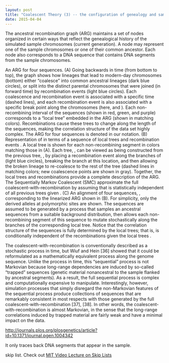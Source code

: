 ```yaml
---
layout: post
title: "Coalescent Theory (3) -- the configuration of genealogy and sample sequences"
date: 2015-04-04
---
```


The ancestral recombination graph (ARG) maintains a set of nodes organized in certain ways that reflect the genealogical history of the simulated sample chromosomes (current generation). A node may represent one of the sample chromosomes or one of their common ancestor. Each node also corresponds to a DNA sequence that contains DNA segments from the sample chromosomes.

An ARG  for four sequences. (A) Going backwards in time (from bottom to top), the graph shows how lineages that lead to modern-day chromosomes (bottom) either “coalesce” into common ancestral lineages (dark blue circles), or split into the distinct parental chromosomes that were joined (in forward time) by recombination events (light blue circles). Each coalescence and recombination event is associated with a specific time (dashed lines), and each recombination event is also associated with a specific break point along the chromosomes (here,  and ). Each non-recombining interval of the sequences (shown in red, green, and purple) corresponds to a “local tree” embedded in the ARG (shown in matching colors). Recombinations cause these trees to change along the length of the sequences, making the correlation structure of the data set highly complex. The ARG for four sequences is denoted  in our notation. (B) Representation of  in terms of a sequence of local trees  and recombination events . A local tree  is shown for each non-recombining segment in colors matching those in (A). Each tree, , can be viewed as being constructed from the previous tree, , by placing a recombination event along the branches of  (light blue circles), breaking the branch at this location, and then allowing the broken lineage to re-coalesce to the rest of the tree (dashed lines in matching colors; new coalescence points are shown in gray). Together, the local trees and recombinations provide a complete description of the ARG. The Sequentially Markov Coalescent (SMC) approximate the full coalescent-with-recombination by assuming that  is statistically independent of all previous trees given . (C) An alignment of four sequences, , corresponding to the linearized ARG shown in (B). For simplicity, only the derived alleles at polymorphic sites are shown. The sequences are assumed to be generated by a process that samples an ancestral sequences from a suitable background distribution, then allows each non-recombining segment of this sequence to mutate stochastically along the branches of the corresponding local tree. Notice that the correlation structure of the sequences is fully determined by the local trees; that is,  is conditionally independent of the recombinations  given the local trees .

The coalescent-with-recombination is conventionally described as a stochastic process in time, but Wiuf and Hein [36] showed that it could be reformulated as a mathematically equivalent process along the genome sequence. Unlike the process in time, this “sequential” process is not Markovian because long-range dependencies are induced by so-called “trapped” sequences (genetic material nonancestral to the sample flanked by ancestral segments). As a result, the full sequential process is complex and computationally expensive to manipulate. Interestingly, however, simulation processes that simply disregard the non-Markovian features of the sequential process produce collections of sequences that are remarkably consistent in most respects with those generated by the full coalescent-with-recombination [37], [38]. In other words, the coalescent-with-recombination is almost Markovian, in the sense that the long-range correlations induced by trapped material are fairly weak and have a minimal impact on the data. 

http://journals.plos.org/plosgenetics/article?id=10.1371/journal.pgen.1004342

It only traces back DNA segments that appear in the sample.

skip list. Check out <a href="https://www.youtube.com/watch?v=IXRzBVUgGl8">MIT Video Lecture on Skip Lists</a>
